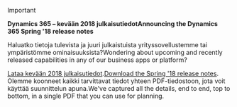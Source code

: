 > [!IMPORTANT]
> <span data-ttu-id="61256-101">**Dynamics 365 – kevään 2018 julkaisutiedot**</span><span class="sxs-lookup"><span data-stu-id="61256-101">**Announcing the Dynamics 365 Spring '18 release notes**</span></span>
>
> <span data-ttu-id="61256-102">Haluatko tietoja tulevista ja juuri julkaistuista yrityssovellustemme tai ympäristömme ominaisuuksista?</span><span class="sxs-lookup"><span data-stu-id="61256-102">Wondering about upcoming and recently released capabilities in any of our business apps or platform?</span></span> 
> 
> <span data-ttu-id="61256-103">[Lataa kevään 2018 julkaisutiedot](https://go.microsoft.com/fwlink/?linkid=870424).</span><span class="sxs-lookup"><span data-stu-id="61256-103">[Download the Spring '18 release notes](https://go.microsoft.com/fwlink/?linkid=870424).</span></span> <span data-ttu-id="61256-104">Olemme koonneet kaikki tarvittavat tiedot yhteen PDF-tiedostoon, jota voit käyttää suunnittelun apuna.</span><span class="sxs-lookup"><span data-stu-id="61256-104">We've captured all the details, end to end, top to bottom, in a single PDF that you can use for planning.</span></span> 
